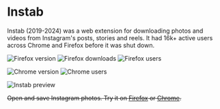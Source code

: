 # Instab

Instab (2019-2024) was a web extension for downloading photos and videos from Instagram's posts, stories and reels. It had 16k+ active users across Chrome and Firefox before it was shut down.

![Firefox version](https://img.shields.io/amo/v/instab "Firefox version")
![Firefox downloads](https://img.shields.io/amo/dw/instab.svg "Firefox downloads")
![Firefox users](https://img.shields.io/amo/users/instab.svg "Firefox users")

![Chrome version](https://img.shields.io/chrome-web-store/v/lgainibigpieikbapnhjkikfpapilcjb "Chrome version")
![Chrome users](https://img.shields.io/chrome-web-store/users/lgainibigpieikbapnhjkikfpapilcjb.svg "Chrome users")

![Instab preview](https://addons.mozilla.org/user-media/previews/full/242/242068.png "Instab preview")

~~Open and save Instagram photos. Try it on [Firefox](https://addons.mozilla.org/firefox/addon/instab) or [Chrome](https://chrome.google.com/webstore/detail/instab/lgainibigpieikbapnhjkikfpapilcjb).~~
